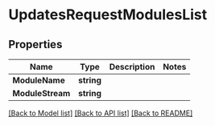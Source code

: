 # UpdatesRequestModulesList

## Properties

Name | Type | Description | Notes
------------ | ------------- | ------------- | -------------
**ModuleName** | **string** |  | 
**ModuleStream** | **string** |  | 

[[Back to Model list]](../README.md#documentation-for-models) [[Back to API list]](../README.md#documentation-for-api-endpoints) [[Back to README]](../README.md)


